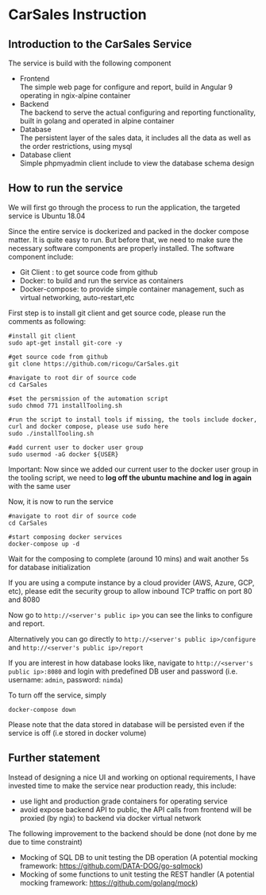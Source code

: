 # CarSales Instruction

## Introduction to the CarSales Service

The service is build with the following component 
* Frontend <br>
  The simple web page for configure and report, build in Angular 9 operating in ngix-alpine container
* Backend  <br>
  The backend to serve the actual configuring and reporting functionality, built in golang and operated in alpine container
* Database <br>
  The persistent layer of the sales data, it includes all the data as well as the order restrictions, using mysql
* Database client <br>
  Simple phpmyadmin client include to view the database schema design

## How to run the service

We will first go through the process to run the application, the targeted service is Ubuntu 18.04

Since the entire service is dockerized and packed in the docker compose matter. It is quite easy to run. But before that, we need to make sure the necessary software components are properly installed. 
The software component include:
* Git Client : to get source code from github
* Docker: to build and run the service as containers
* Docker-compose: to provide simple container management, such as virtual networking, auto-restart,etc

First step is to install git client and get source code, please run the comments as following:
```
#install git client
sudo apt-get install git-core -y

#get source code from github
git clone https://github.com/ricogu/CarSales.git

#navigate to root dir of source code
cd CarSales

#set the persmission of the automation script
sudo chmod 771 installTooling.sh

#run the script to install tools if missing, the tools include docker, curl and docker compose, please use sudo here
sudo ./installTooling.sh

#add current user to docker user group
sudo usermod -aG docker ${USER}
```

Important: Now since we added our current user to the docker user group in the tooling script, we need to **log off the ubuntu machine and log in again** with the same user

Now, it is now to run the service
```
#navigate to root dir of source code
cd CarSales

#start composing docker services
docker-compose up -d
```

Wait for the composing to complete (around 10 mins) and wait another 5s for database initialization

If you are using a compute instance by a cloud provider (AWS, Azure, GCP, etc), please edit the security group to allow inbound TCP traffic on port 80 and 8080 

Now go to `http://<server's public ip>` you can see the links to configure and report.

Alternatively you can go directly to `http://<server's public ip>/configure` and `http://<server's public ip>/report`

If you are interest in how database looks like, navigate to `http://<server's public ip>:8080` and login with predefined DB user and password (i.e. username: `admin`, password: `nimda`)


To turn off the service, simply
```
docker-compose down
```

Please note that the data stored in database will be persisted even if the service is off (i.e stored in docker volume)

## Further statement

Instead of designing a nice UI and working on optional requirements, I have invested time to make the service near production ready, this include:
* use light and production grade containers for operating service
* avoid expose backend API to public, the API calls from frontend will be proxied (by ngix) to backend via docker virtual network

The following improvement to the backend should be done (not done by me due to time constraint)
* Mocking of SQL DB to unit testing the DB operation (A potential mocking framework: https://github.com/DATA-DOG/go-sqlmock)
* Mocking of some functions to unit testing the REST handler (A potential mocking framework: https://github.com/golang/mock)